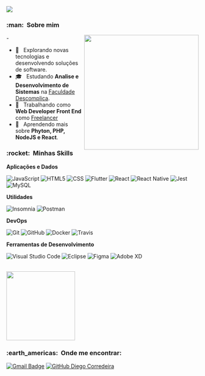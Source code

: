 
![](https://komarev.com/ghpvc/?username=DiegoCorredeira&color=006bed)

<h3> :man: &nbsp;Sobre mim </h3>
- <img align="right" width="300" src="https://i.imgur.com/eF9ftzA.gif">

- 🤔 &nbsp; Explorando novas tecnologias e desenvolvendo soluções de software.
- 🎓 &nbsp; Estudando **Analise e Desenvolvimento de Sistemas** na <a href="https://descomplica.com.br/faculdade">Faculdade Descomplica</a>. 
- 💼 &nbsp; Trabalhando como **Web Developer Front End** como <a href="https://api.whatsapp.com/send?phone=5521979221576&text=Ol%C3%A1">Freelancer</a>
- 🌱 &nbsp; Aprendendo mais sobre **Phyton, PHP, NodeJS e React**. 



<h3> :rocket: &nbsp;Minhas Skills </h3>



**Aplicações e Dados**

  
  ![JavaScript](https://img.shields.io/badge/-JavaScript-333333?style=flat&logo=javascript)
  ![HTML5](https://img.shields.io/badge/-HTML5-333333?style=flat&logo=HTML5)
  ![CSS](https://img.shields.io/badge/-CSS-333333?style=flat&logo=CSS3&logoColor=1572B6)
  ![Flutter](https://img.shields.io/badge/-Flutter-333333?style=flat&logo=Flutter)
  ![React](https://img.shields.io/badge/-React-333333?style=flat&logo=react)
  ![React Native](https://img.shields.io/badge/-React%20Native-333333?style=flat&logo=react)
  ![Jest](https://img.shields.io/badge/-Jest-333333?style=flat&logo=jest)
  ![MySQL](https://img.shields.io/badge/-MySQL-333333?style=flat&logo=mysql)

**Utilidades**

  ![Insomnia](https://img.shields.io/badge/-Insomnia-333333?style=flat&logo=insomnia)
  ![Postman](https://img.shields.io/badge/-Postman-333333?style=flat&logo=postman)

**DevOps**

  ![Git](https://img.shields.io/badge/-Git-333333?style=flat&logo=git)
  ![GitHub](https://img.shields.io/badge/-GitHub-333333?style=flat&logo=github)
  ![Docker](https://img.shields.io/badge/-Docker-333333?style=flat&logo=docker)
  ![Travis](https://img.shields.io/badge/-Travis-333333?style=flat&logo=travis)

**Ferramentas de Desenvolvimento**

  ![Visual Studio Code](https://img.shields.io/badge/-Visual%20Studio%20Code-333333?style=flat&logo=visual-studio-code&logoColor=007ACC)
  ![Eclipse](https://img.shields.io/badge/-Eclipse-333333?style=flat&logo=eclipse-ide&logoColor=2C2255)
  ![Figma](https://img.shields.io/badge/-Figma-333333?style=flat&logo=figma&logoColor=007ACC)
  ![Adobe XD](https://img.shields.io/badge/-Adobe%20XD-333333?style=flat&logo=adobe-xd&logoColor=007ACC)

<br/>

<a href="https://github.com/DiegoCorredeira">
  <img height="180em" src="https://github-readme-stats.vercel.app/api?username=DiegoCorredeira&theme=tokyonight&show_icons=true" />
</a>

<br/>

<h3> :earth_americas: &nbsp;Onde me encontrar: </h3> 


[![Gmail Badge](https://img.shields.io/badge/-dgcostapinto@gmail.com-006bed?style=flat-square&logo=Gmail&logoColor=white&link=mailto:dgcostapinto@gmail.com)](mailto:dgcostapinto@gmail.com)
[![GitHub Diego Corredeira]( https://img.shields.io/github/followers/DiegoCorredeira?label=follow&style=social)](https://github.com/DiegoCorredeira/)

